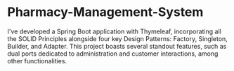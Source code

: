 # Pharmacy-Management-System
I've developed a Spring Boot application with Thymeleaf, incorporating all the SOLID Principles alongside four key Design Patterns: Factory, Singleton, Builder, and Adapter. This project boasts several standout features, such as dual ports dedicated to administration and customer interactions, among other functionalities.
